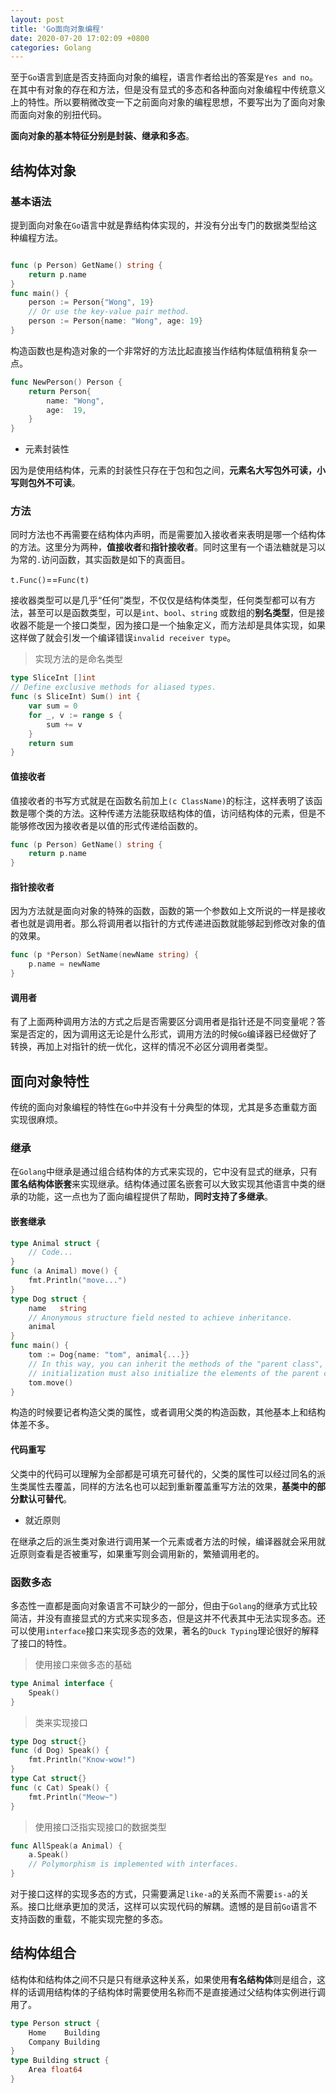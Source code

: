 ```yaml
---
layout: post
title: 'Go面向对象编程'
date: 2020-07-20 17:02:09 +0800
categories: Golang
---
```


至于`Go`语言到底是否支持面向对象的编程，语言作者给出的答案是`Yes and no`。在其中有对象的存在和方法，但是没有显式的多态和各种面向对象编程中传统意义上的特性。所以要稍微改变一下之前面向对象的编程思想，不要写出为了面向对象而面向对象的别扭代码。

**面向对象的基本特征分别是封装、继承和多态**。

## 结构体对象

### 基本语法

提到面向对象在`Go`语言中就是靠结构体实现的，并没有分出专门的数据类型给这种编程方法。

```go

func (p Person) GetName() string {
	return p.name
}
func main() {
	person := Person{"Wong", 19}
	// Or use the key-value pair method.
	person := Person{name: "Wong", age: 19}
}
```

构造函数也是构造对象的一个非常好的方法比起直接当作结构体赋值稍稍复杂一点。

```go
func NewPerson() Person {
	return Person{
		name: "Wong",
		age:  19,
	}
}
```

- 元素封装性

因为是使用结构体，元素的封装性只存在于包和包之间，**元素名大写包外可读，小写则包外不可读**。

### 方法

同时方法也不再需要在结构体内声明，而是需要加入接收者来表明是哪一个结构体的方法。这里分为两种，**值接收者**和**指针接收者**。同时这里有一个语法糖就是习以为常的`.`访问函数，其实函数是如下的真面目。

`t.Func()`==`Func(t)`

接收器类型可以是几乎“任何”类型，不仅仅是结构体类型，任何类型都可以有方法，甚至可以是函数类型，可以是`int`、`bool`、`string` 或数组的**别名类型**，但是接收器不能是一个接口类型，因为接口是一个抽象定义，而方法却是具体实现，如果这样做了就会引发一个编译错误`invalid receiver type`。

> 实现方法的是命名类型

```go
type SliceInt []int
// Define exclusive methods for aliased types.
func (s SliceInt) Sum() int {
	var sum = 0
	for _, v := range s {
		sum += v
	}
	return sum
}
```

#### 值接收者

值接收者的书写方式就是在函数名前加上`(c ClassName)`的标注，这样表明了该函数是哪个类的方法。这种传递方法能获取结构体的值，访问结构体的元素，但是不能够修改因为接收者是以值的形式传递给函数的。

```go
func (p Person) GetName() string {
	return p.name
}
```

#### 指针接收者

因为方法就是面向对象的特殊的函数，函数的第一个参数如上文所说的一样是接收者也就是调用者。那么将调用者以指针的方式传递进函数就能够起到修改对象的值的效果。

```go
func (p *Person) SetName(newName string) {
	p.name = newName
}
```

#### 调用者

有了上面两种调用方法的方式之后是否需要区分调用者是指针还是不同变量呢？答案是否定的，因为调用这无论是什么形式，调用方法的时候`Go`编译器已经做好了转换，再加上对指针的统一优化，这样的情况不必区分调用者类型。

## 面向对象特性

传统的面向对象编程的特性在`Go`中并没有十分典型的体现，尤其是多态重载方面实现很麻烦。

### 继承

在`Golang`中继承是通过组合结构体的方式来实现的，它中没有显式的继承，只有**匿名结构体嵌套**来实现继承。结构体通过匿名嵌套可以大致实现其他语言中类的继承的功能，这一点也为了面向编程提供了帮助，**同时支持了多继承**。

#### 嵌套继承

```go
type Animal struct {
	// Code...
}
func (a Animal) move() {
	fmt.Println("move...")
}
type Dog struct {
	name   string
	// Anonymous structure field nested to achieve inheritance.
	animal
}
func main() {
	tom := Dog{name: "tom", animal{...}}
	// In this way, you can inherit the methods of the "parent class", but the
	// initialization must also initialize the elements of the parent class.
	tom.move()
}
```

构造的时候要记者构造父类的属性，或者调用父类的构造函数，其他基本上和结构体差不多。

#### 代码重写

父类中的代码可以理解为全部都是可填充可替代的，父类的属性可以经过同名的派生类属性去覆盖，同样的方法名也可以起到重新覆盖重写方法的效果，**基类中的部分默认可替代**。

- 就近原则

在继承之后的派生类对象进行调用某一个元素或者方法的时候，编译器就会采用就近原则查看是否被重写，如果重写则会调用新的，繁殖调用老的。

### 函数多态

多态性一直都是面向对象语言不可缺少的一部分，但由于`Golang`的继承方式比较简洁，并没有直接显式的方式来实现多态，但是这并不代表其中无法实现多态。还可以使用`interface`接口来实现多态的效果，著名的`Duck Typing`理论很好的解释了接口的特性。

> 使用接口来做多态的基础

```go
type Animal interface {
	Speak()
}
```

> 类来实现接口

```go
type Dog struct{}
func (d Dog) Speak() {
	fmt.Println("Know-wow!")
}
type Cat struct{}
func (c Cat) Speak() {
	fmt.Println("Meow~")
}
```

> 使用接口泛指实现接口的数据类型

```go
func AllSpeak(a Animal) {
	a.Speak()
	// Polymorphism is implemented with interfaces.
}
```

对于接口这样的实现多态的方式，只需要满足`like-a`的关系而不需要`is-a`的关系。接口比继承更加的灵活，这样可以实现代码的解耦。遗憾的是目前`Go`语言不支持函数的重载，不能实现完整的多态。

## 结构体组合

结构体和结构体之间不只是只有继承这种关系，如果使用**有名结构体**则是组合，这样的话调用结构体的子结构体时需要使用名称而不是直接通过父结构体实例进行调用了。

```go
type Person struct {
	Home    Building
	Company Building
}
type Building struct {
	Area float64
}
```
